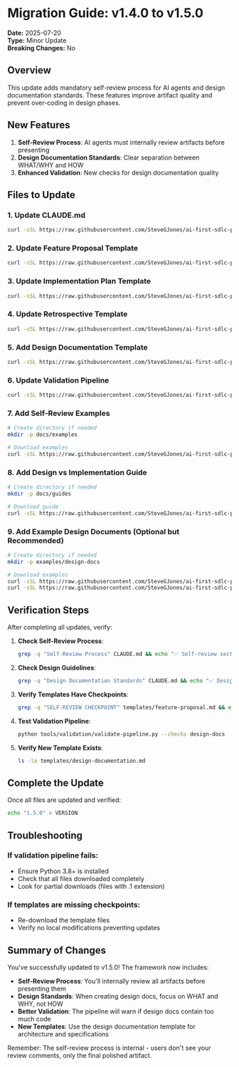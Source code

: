 # Migration Guide: v1.4.0 to v1.5.0

**Date:** 2025-07-20  
**Type:** Minor Update  
**Breaking Changes:** No  

## Overview

This update adds mandatory self-review process for AI agents and design documentation standards. These features improve artifact quality and prevent over-coding in design phases.

## New Features

1. **Self-Review Process**: AI agents must internally review artifacts before presenting
2. **Design Documentation Standards**: Clear separation between WHAT/WHY and HOW
3. **Enhanced Validation**: New checks for design documentation quality

## Files to Update

### 1. Update CLAUDE.md
```bash
curl -sSL https://raw.githubusercontent.com/SteveGJones/ai-first-sdlc-practices/main/CLAUDE.md > CLAUDE.md
```

### 2. Update Feature Proposal Template
```bash
curl -sSL https://raw.githubusercontent.com/SteveGJones/ai-first-sdlc-practices/main/templates/feature-proposal.md > templates/feature-proposal.md
```

### 3. Update Implementation Plan Template
```bash
curl -sSL https://raw.githubusercontent.com/SteveGJones/ai-first-sdlc-practices/main/templates/implementation-plan.md > templates/implementation-plan.md
```

### 4. Update Retrospective Template
```bash
curl -sSL https://raw.githubusercontent.com/SteveGJones/ai-first-sdlc-practices/main/templates/retrospective.md > templates/retrospective.md
```

### 5. Add Design Documentation Template
```bash
curl -sSL https://raw.githubusercontent.com/SteveGJones/ai-first-sdlc-practices/main/templates/design-documentation.md > templates/design-documentation.md
```

### 6. Update Validation Pipeline
```bash
curl -sSL https://raw.githubusercontent.com/SteveGJones/ai-first-sdlc-practices/main/tools/validation/validate-pipeline.py > tools/validation/validate-pipeline.py
```

### 7. Add Self-Review Examples
```bash
# Create directory if needed
mkdir -p docs/examples

# Download examples
curl -sSL https://raw.githubusercontent.com/SteveGJones/ai-first-sdlc-practices/main/docs/examples/self-review-process.md > docs/examples/self-review-process.md
```

### 8. Add Design vs Implementation Guide
```bash
# Create directory if needed
mkdir -p docs/guides

# Download guide
curl -sSL https://raw.githubusercontent.com/SteveGJones/ai-first-sdlc-practices/main/docs/guides/design-vs-implementation.md > docs/guides/design-vs-implementation.md
```

### 9. Add Example Design Documents (Optional but Recommended)
```bash
# Create directory if needed
mkdir -p examples/design-docs

# Download examples
curl -sSL https://raw.githubusercontent.com/SteveGJones/ai-first-sdlc-practices/main/examples/design-docs/user-authentication-design.md > examples/design-docs/user-authentication-design.md
curl -sSL https://raw.githubusercontent.com/SteveGJones/ai-first-sdlc-practices/main/examples/design-docs/data-pipeline-design.md > examples/design-docs/data-pipeline-design.md
```

## Verification Steps

After completing all updates, verify:

1. **Check Self-Review Process**:
   ```bash
   grep -q "Self-Review Process" CLAUDE.md && echo "✅ Self-review section found" || echo "❌ Missing self-review"
   ```

2. **Check Design Guidelines**:
   ```bash
   grep -q "Design Documentation Standards" CLAUDE.md && echo "✅ Design standards found" || echo "❌ Missing design standards"
   ```

3. **Verify Templates Have Checkpoints**:
   ```bash
   grep -q "SELF-REVIEW CHECKPOINT" templates/feature-proposal.md && echo "✅ Template updated" || echo "❌ Template needs update"
   ```

4. **Test Validation Pipeline**:
   ```bash
   python tools/validation/validate-pipeline.py --checks design-docs
   ```

5. **Verify New Template Exists**:
   ```bash
   ls -la templates/design-documentation.md
   ```

## Complete the Update

Once all files are updated and verified:

```bash
echo "1.5.0" > VERSION
```

## Troubleshooting

### If validation pipeline fails:
- Ensure Python 3.8+ is installed
- Check that all files downloaded completely
- Look for partial downloads (files with .1 extension)

### If templates are missing checkpoints:
- Re-download the template files
- Verify no local modifications preventing updates

## Summary of Changes

You've successfully updated to v1.5.0! The framework now includes:

- **Self-Review Process**: You'll internally review all artifacts before presenting them
- **Design Standards**: When creating design docs, focus on WHAT and WHY, not HOW
- **Better Validation**: The pipeline will warn if design docs contain too much code
- **New Templates**: Use the design documentation template for architecture and specifications

Remember: The self-review process is internal - users don't see your review comments, only the final polished artifact.

<!-- SELF-REVIEW CHECKPOINT
Before finalizing, verify:
- All required sections are complete
- Content addresses original requirements
- Technical accuracy and consistency
- No gaps or contradictions
-->